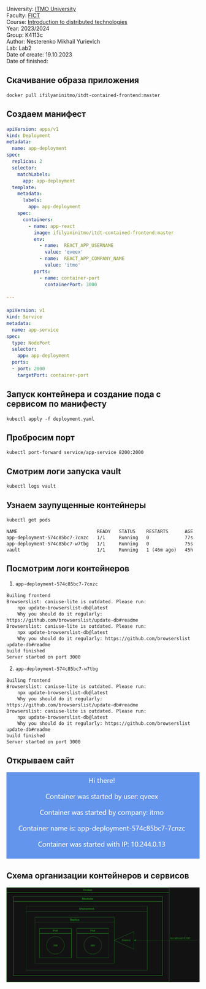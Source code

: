 University: [ITMO University](https://itmo.ru/ru/) \
Faculty: [FICT](https://fict.itmo.ru) \
Course: [Introduction to distributed technologies](https://github.com/itmo-ict-faculty/introduction-to-distributed-technologies) \
Year: 2023/2024 \
Group: K4113с \
Author: Nesterenko Mikhail Yurievich \
Lab: Lab2 \
Date of create: 19.10.2023 \
Date of finished: <none>

## Скачивание образа приложения
    docker pull ifilyaninitmo/itdt-contained-frontend:master

## Создаем манифест
``` yaml
apiVersion: apps/v1
kind: Deployment
metadata:
  name: app-deployment
spec:
  replicas: 2
  selector:
    matchLabels:
      app: app-deployment
  template:
    metadata:
      labels:
        app: app-deployment
    spec:
      containers:
        - name: app-react
          image: ifilyaninitmo/itdt-contained-frontend:master
          env:
            - name:  REACT_APP_USERNAME
              value: 'qveex'
            - name:  REACT_APP_COMPANY_NAME
              value: 'itmo'
          ports:
            - name: container-port
              containerPort: 3000

---

apiVersion: v1
kind: Service
metadata:
  name: app-service
spec:
  type: NodePort
  selector:
    app: app-deployment
  ports:
  - port: 2000
    targetPort: container-port
```

## Запуск контейнера и создание пода с сервисом по манифесту
    kubectl apply -f deployment.yaml

## Пробросим порт
    kubectl port-forward service/app-service 8200:2000

## Смотрим логи запуска vault
    kubectl logs vault

## Узнаем заупущенные контейнеры

    kubectl get pods
```
NAME                             READY   STATUS    RESTARTS      AGE
app-deployment-574c85bc7-7cnzc   1/1     Running   0             77s
app-deployment-574c85bc7-w7tbg   1/1     Running   0             75s
vault                            1/1     Running   1 (46m ago)   45h
```

## Посмотрим логи контейнеров
1. `app-deployment-574c85bc7-7cnzc`
```
Builing frontend
Browserslist: caniuse-lite is outdated. Please run:
    npx update-browserslist-db@latest
    Why you should do it regularly: https://github.com/browserslist/update-db#readme
Browserslist: caniuse-lite is outdated. Please run:
    npx update-browserslist-db@latest
    Why you should do it regularly: https://github.com/browserslist update-db#readme
build finished
Server started on port 3000
```
2. `app-deployment-574c85bc7-w7tbg`
```
Builing frontend
Browserslist: caniuse-lite is outdated. Please run:
    npx update-browserslist-db@latest
    Why you should do it regularly: https://github.com/browserslist/update-db#readme
Browserslist: caniuse-lite is outdated. Please run:
    npx update-browserslist-db@latest
    Why you should do it regularly: https://github.com/browserslist update-db#readme
build finished
Server started on port 3000
```

## Открываем сайт
![1](front.png)
## Схема организации контейнеров и сервисов
![2](lab2.png)